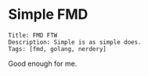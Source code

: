 # Simple FMD

    Title: FMD FTW
    Description: Simple is as simple does.
    Tags: [fmd, golang, nerdery]

Good enough for me.